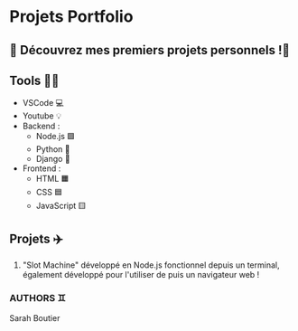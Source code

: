 # Projets Portfolio

## 🌟 Découvrez mes premiers projets personnels !🌟

## Tools 🧑‍💻
- VSCode 💻
- Youtube 💡
- Backend :
    - Node.js 🟩
    - Python 🐍
    - Django 🥑
- Frontend :
    - HTML 🟧
    - CSS 🟦
    - JavaScript 🟨

## Projets ✈️
1. "Slot Machine" développé en Node.js fonctionnel depuis un terminal, également développé pour l'utiliser de puis un navigateur web !

### AUTHORS ♊
Sarah Boutier
